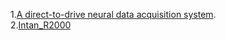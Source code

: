1.[A direct-to-drive neural data acquisition system](https://www.ncbi.nlm.nih.gov/pmc/articles/PMC4555017/).<br>
2.[Intan_R2000](http://intantech.com/downloads.html?tabSelect=Software&yPos=0)
